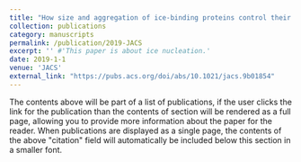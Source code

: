 ```yaml
---
title: "How size and aggregation of ice-binding proteins control their ice nucleation efficiency"
collection: publications
category: manuscripts
permalink: /publication/2019-JACS 
excerpt: '' #'This paper is about ice nucleation.'
date: 2019-1-1
venue: 'JACS'
external_link: "https://pubs.acs.org/doi/abs/10.1021/jacs.9b01854"
---
```


The contents above will be part of a list of publications, if the user clicks the link for the publication than the contents of section will be rendered as a full page, allowing you to provide more information about the paper for the reader. When publications are displayed as a single page, the contents of the above "citation" field will automatically be included below this section in a smaller font.
